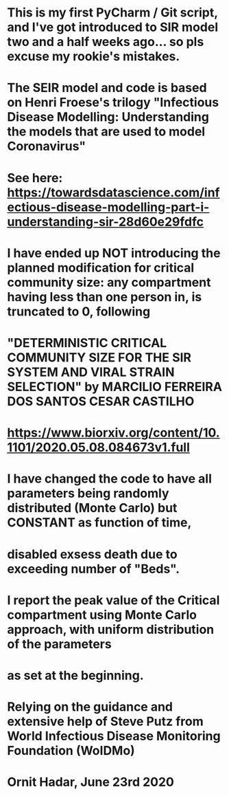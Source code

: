 # This is my first PyCharm / Git script, and I've got introduced to SIR model two and a half weeks ago... so pls excuse my rookie's mistakes.
# The SEIR model and code is based on Henri Froese's trilogy "Infectious Disease Modelling: Understanding the models that are used to model Coronavirus"
# See here: https://towardsdatascience.com/infectious-disease-modelling-part-i-understanding-sir-28d60e29fdfc
# I have ended up NOT introducing the planned modification for critical community size: any compartment having less than one person in, is truncated to 0, following
# "DETERMINISTIC CRITICAL COMMUNITY SIZE FOR THE SIR SYSTEM AND VIRAL STRAIN SELECTION" by MARCILIO FERREIRA DOS SANTOS CESAR CASTILHO
# https://www.biorxiv.org/content/10.1101/2020.05.08.084673v1.full
# I have changed the code to have all parameters being randomly distributed (Monte Carlo) but CONSTANT as function of time,
# disabled exsess death due to exceeding number of "Beds".
# I report the peak value of the Critical compartment using Monte Carlo approach, with uniform distribution of the parameters
# as set at the beginning.
# Relying on the guidance and extensive help of Steve Putz from World Infectious Disease Monitoring Foundation (WoIDMo)
# Ornit Hadar, June 23rd 2020